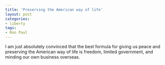 ```yaml
---
title: 'Preserving the American way of life'
layout: post
categories:
- liberty
tags:
- Ron Paul
---
```


I am just absolutely convinced that the best formula for giving us peace and preserving the American way of life is freedom, limited government, and minding our own business overseas.
